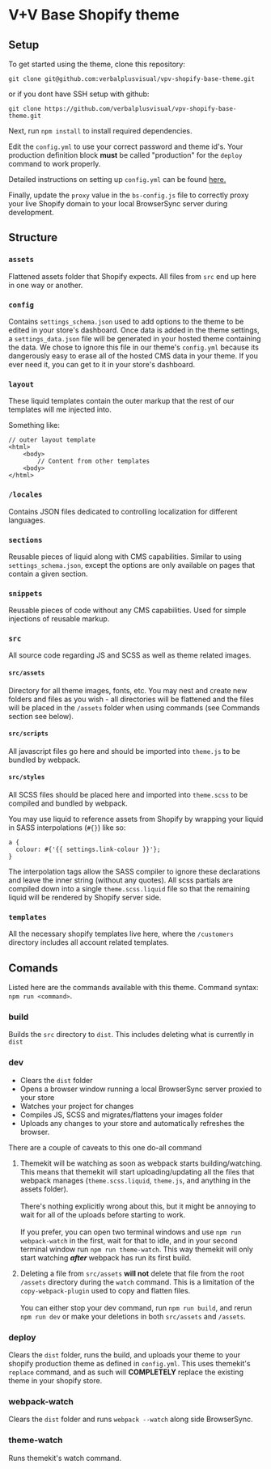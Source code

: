 # V+V Base Shopify theme

## Setup

To get started using the theme, clone this repository:

`git clone git@github.com:verbalplusvisual/vpv-shopify-base-theme.git`

or if you dont have SSH setup with github:

`git clone https://github.com/verbalplusvisual/vpv-shopify-base-theme.git`

Next, run `npm install` to install required dependencies.

Edit the `config.yml` to use your correct password and theme id's. Your production definition block **must** be called "production" for the `deploy` command to work properly.

Detailed instructions on setting up `config.yml` can be found [here.](https://shopify.github.io/themekit/configuration)

Finally, update the `proxy` value in the `bs-config.js` file to correctly proxy your live Shopify domain to your local BrowserSync server during development.

## Structure

### `assets`
Flattened assets folder that Shopify expects. All files from `src` end up here in one way or another.

### `config`
Contains `settings_schema.json` used to add options to the theme to be edited in your store's dashboard. Once data is added in the theme settings, a `settings_data.json` file will be generated in your hosted theme containing the data. We chose to ignore this file in our theme's `config.yml` because its dangerously easy to erase all of the hosted CMS data in your theme. If you ever need it, you can get to it in your store's dashboard.

### `layout`
These liquid templates contain the outer markup that the rest of our templates will me injected into.

Something like:

```
// outer layout template
<html>
    <body>
        // Content from other templates
    <body>
</html>
```

### `/locales`
Contains JSON files dedicated to controlling localization for different languages.

### `sections`
Reusable pieces of liquid along with CMS capabilities. Similar to using `settings_schema.json`, except the options are only available on pages that contain a given section.

### `snippets`
Reusable pieces of code without any CMS capabilities. Used for simple injections of reusable markup.

### `src`
All source code regarding JS and SCSS as well as theme related images.

#### `src/assets`
Directory for all theme images, fonts, etc. You may nest and create new folders and files as you wish - all directories will be flattened and the files will be placed in the `/assets` folder when using commands (see Commands section see below).

#### `src/scripts`
All javascript files go here and should be imported into `theme.js` to be bundled by webpack.

#### `src/styles`
All SCSS files should be placed here and imported into `theme.scss` to be compiled and bundled by webpack.

You may use liquid to reference assets from Shopify by wrapping your liquid in SASS interpolations (`#{}`) like so:

```
a {
  colour: #{'{{ settings.link-colour }}'};
}
```

The interpolation tags allow the SASS compiler to ignore these declarations and leave the inner string (without any quotes). All scss partials are compiled down into a single `theme.scss.liquid` file so that the remaining liquid will be rendered by Shopify server side.

### `templates`
All the necessary shopify templates live here, where the `/customers` directory includes all account related templates.

## Comands
Listed here are the commands available with this theme. Command syntax: `npm run <command>`.

### build
Builds the `src` directory to `dist`. This includes deleting what is currently in `dist`

### dev
- Clears the `dist` folder
- Opens a browser window running a local BrowserSync server proxied to your store
- Watches your project for changes
- Compiles JS, SCSS and migrates/flattens your images folder
- Uploads any changes to your store and automatically refreshes the browser.

There are a couple of caveats to this one do-all command
1. Themekit will be watching as soon as webpack starts building/watching. This means that themekit will start uploading/updating all the files that webpack manages (`theme.scss.liquid`, `theme.js`, and anything in the assets folder). <br><br>There's nothing explicitly wrong about this, but it might be annoying to wait for all of the uploads before starting to work.<br><br>If you prefer, you can open two terminal windows and use `npm run webpack-watch` in the first, wait for that to idle, and in your second terminal window run `npm run theme-watch`. This way themekit will only start watching **_after_** webpack has run its first build.

2. Deleting a file from `src/assets` **will not** delete that file from the root `/assets` directory during the `watch` command. This is a limitation of the `copy-webpack-plugin` used to copy and flatten files.<br><br>You can either stop your dev command, run `npm run build`, and rerun `npm run dev` or make your deletions in both `src/assets` and `/assets`.

### deploy

Clears the `dist` folder, runs the build, and uploads your theme to your shopify production theme as defined in `config.yml`. This uses themekit's `replace` command, and as such will **COMPLETELY** replace the existing theme in your shopify store.

### webpack-watch
Clears the `dist` folder and runs `webpack --watch` along side BrowserSync.

### theme-watch
Runs themekit's watch command.

